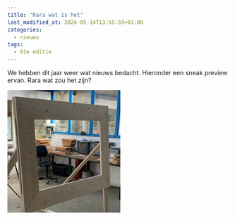 ```yaml
---
title: "Rara wat is het"
last_modified_at: 2024-05-14T13:55:59+01:00
categories:
  - nieuws
tags:
  - 61e editie
---
```


We hebben dit jaar weer wat nieuws bedacht. Hieronder een sneak preview ervan. Rara wat zou het zijn?

![Rara wat is het](/assets/images/news/2024/rarawatishet.png)